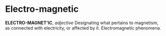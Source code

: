 # Electro-magnetic

**ELECTRO-MAGNET'IC**, _adjective_ Designating what pertains to magnetism, as connected with electricity, or affected by it. Electromagnetic phenomena.